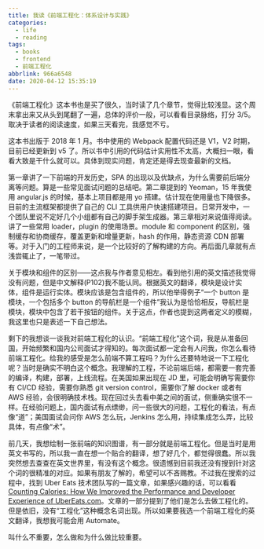 ```yaml
---
title: 我读《前端工程化：体系设计与实践》
categories:
  - life
  - reading
tags:
  - books
  - frontend
  - 前端工程化
abbrlink: 966a6548
date: 2020-04-12 15:35:19
---
```


《前端工程化》这本书也是买了很久，当时读了几个章节，觉得比较浅显。这个周末拿出来又从头到尾翻了一遍，总体的评价一般，可以看看目录脉络，打分 3/5。取决于读者的阅读速度，如果三天看完，我感觉不亏。

这本书出版于 2018 年 1 月。书中使用的 Webpack 配置代码还是 V1，V2 时期，目前已经更新到 v5 了。所以书中引用的代码估计实用性不太高，大概扫一眼，看看大致是干什么就可以。具体到现实问题，肯定还是得去现查最新的文档。

第一章讲了一下前端的开发历史，SPA 的出现以及优缺点，为什么需要前后端分离等问题。算是一些常见面试问题的总结吧。第二章提到的 Yeoman，15 年我使用 angular.js 的时候，基本上项目都是用 yo 搭建。估计现在使用量也下降很多。目前的主流框架都提供了自己的 CLI 工具供用户快速搭建项目。日常开发中，一个团队里说不定好几个小组都有自己的脚手架生成器。第三章相对来说值得阅读。讲了一些常用 loader，plugin 的使用场景。module 和 component 的区别，强制缓存和协商缓存，覆盖更新和增量更新，hash 的作用，静态资源 CDN 部署等。对于入门的工程师来说，是一个比较好的了解构建的方向。再后面几章就有点浅尝辄止了，一笔带过。

关于模块和组件的区别——这点我与作者意见相左。看到他引用的英文描述我觉得没有问题，但是中文解释(P102)我不能认同。根据英文的翻译，模块是设计实体，组件是运行实体。模块应该是包含组件的，所以他举得例子“一个 button 是模块，一个包括多个 button 的导航栏是一个组件”我认为是恰恰相反，导航栏是模块，模块中包含了若干按钮的组件。关于这点，作者也提到这两者定义的模糊，我这里也只是表述一下自己想法。

剩下的我想谈一谈我对前端工程化的认识。“前端工程化”这个词，我是从准备回国，开始频繁和国内公司面试才得知的。每次面试都一定会有人问我，你怎么看待前端工程化。给我的感受是怎么前端不算工程吗？为什么还要特地说一下工程化呢？当时是确实不明白这个概念。我理解的工程，不论前端后端，都需要一套完善的编译，构建，部署，上线流程。在美国如果出现在 JD 里，可能会明确写需要你有 CI/CD 经验，需要你熟悉 git version control，需要你了解 docker 或者有 AWS 经验，会很明确技术栈。现在回过头去看中美之间的面试，侧重确实很不一样。在经验问题上，国内面试有点缥缈，问一些很大的问题，工程化的看法，有点像“道”；美国面试会问你 AWS 怎么玩，Jenkins 怎么用，持续集成怎么弄，比较具体，有点像“术”。

前几天，我想绘制一张前端的知识图谱，有一部分就是前端工程化。但是当时是用英文书写的，所以我一直在想一个贴合的翻译，想了好几个，都觉得很蠢。所以我突然想去查查在英文世界里，有没有这个概念。很遗憾到目前我还没有搜到针对这个词的很精准的对应。如果有朋友了解的，希望可以不吝赐教。不过我在搜索的过程中，找到 Uber Eats 技术团队写的一篇文章，如果感兴趣的话，可以看看 [Counting Calories: How We Improved the Performance and Developer Experience of UberEats.com](https://eng.uber.com/uber-eats-com-web-app-rewrite/)。文章的一部分提到了他们是怎么去做工程化的。但是依旧，没有“工程化”这种概念名词出现。所以如果要我选一个前端工程化的英文翻译，我想我可能会用 Automate。

叫什么不重要，怎么做和为什么做比较重要。
